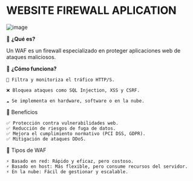 # WEBSITE FIREWALL APLICATION

![image](https://github.com/user-attachments/assets/fcaddbf1-4226-4930-9198-d0ae3c5361ff)


🔹 **¿Qué es?**

Un WAF es un firewall especializado en proteger aplicaciones web de ataques maliciosos.

🔹 **¿Cómo funciona?**

    👀 Filtra y monitoriza el tráfico HTTP/S.

    ❌ Bloquea ataques como SQL Injection, XSS y CSRF.

    ☁️ Se implementa en hardware, software o en la nube.

🔹 Beneficios

    ✅ Protección contra vulnerabilidades web.
    ✅ Reducción de riesgos de fuga de datos.
    ✅ Mejora el cumplimiento normativo (PCI DSS, GDPR).
    ✅ Mitigación de ataques DDoS.

🔹 Tipos de WAF
    
    ⚡ Basado en red: Rápido y eficaz, pero costoso.
    ⚡ Basado en host: Más flexible, pero consume recursos del servidor.
    ⚡ En la nube: Fácil de gestionar y escalable.
